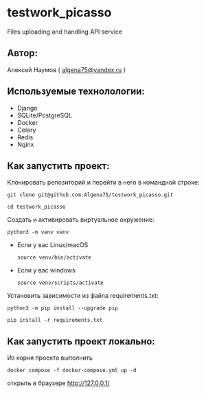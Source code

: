 # testwork_picasso
Files uploading and handling API service
## Автор:
Алексей Наумов ( algena75@yandex.ru )
## Используемые технолологии:
* Django
* SQLite/PostgreSQL
* Docker
* Celery
* Redis
* Nginx
## Как запустить проект:
Клонировать репозиторий и перейти в него в командной строке:


```
git clone git@github.com:Algena75/testwork_picasso.git
```

```
cd testwork_picasso
```

Cоздать и активировать виртуальное окружение:

```
python3 -m venv venv
```

* Если у вас Linux/macOS

    ```
    source venv/bin/activate
    ```

* Если у вас windows

    ```
    source venv/scripts/activate
    ```

Установить зависимости из файла requirements.txt:

```
python3 -m pip install --upgrade pip
```

```
pip install -r requirements.txt
```
## Как запустить проект локально:
Из корня проекта выполнить
```
docker compose -f docker-compose.yml up -d
```
открыть в браузере http://127.0.0.1/

